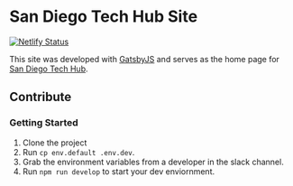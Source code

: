 # San Diego Tech Hub Site

[![Netlify Status](https://api.netlify.com/api/v1/badges/08d51dd8-78d9-4b81-bc3a-b2b964649ce4/deploy-status)](https://app.netlify.com/sites/reverent-agnesi-f34b46/deploys) 

This site was developed with [GatsbyJS](https://www.gatsbyjs.org/) and serves as the home page for [San Diego Tech Hub](https://sandiegotechhub.com).

## Contribute

### Getting Started 

1. Clone the project
2. Run `cp env.default .env.dev`.
3. Grab the environment variables from a developer in the slack channel.
4. Run `npm run develop` to start your dev enviornment. 
